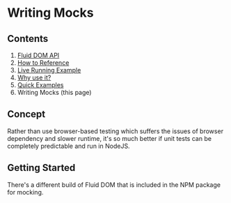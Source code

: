 # Writing Mocks

## Contents

1. [Fluid DOM API](./API.md)
2. [How to Reference](./How-to-reference.md)
3. [Live Running Example](./live/example-01.html)
4. [Why use it?](./README.md)
5. [Quick Examples](./Quick-Examples.md)
6. Writing Mocks (this page)

## Concept

Rather than use browser-based testing which suffers the issues
of browser dependency and slower runtime, it's so much better
if unit tests can be completely predictable and run in NodeJS.

## Getting Started

There's a different build of Fluid DOM that is included in the
NPM package for mocking.
